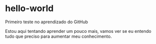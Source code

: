 # hello-world
Primeiro teste no aprendizado do GitHub

Estou aqui tentando aprender um pouco mais, vamos ver se eu entendo tudo que preciso para aumentar meu conhecimento.

